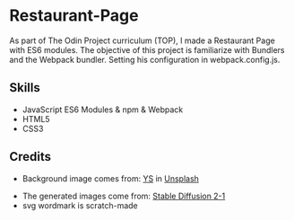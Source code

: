 # Restaurant-Page
As part of The Odin Project curriculum (TOP), I made a Restaurant Page with ES6 modules. The objective of this project is familiarize with Bundlers and the Webpack bundler. Setting his configuration in webpack.config.js.

## Skills
- JavaScript ES6 Modules & npm & Webpack
- HTML5
- CSS3

## Credits 
- Background image comes from: <a href="https://unsplash.com/es/@santonii">YS</a> in <a href="https://unsplash.com/es">Unsplash</a></p>
- The generated images come from: <a href="https://huggingface.co/spaces/stabilityai/stable-diffusion">Stable Diffusion 2-1</a>
- svg wordmark is scratch-made

